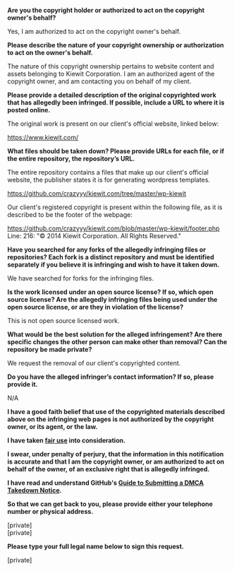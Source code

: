 **Are you the copyright holder or authorized to act on the copyright owner's behalf?**

Yes, I am authorized to act on the copyright owner's behalf.

**Please describe the nature of your copyright ownership or authorization to act on the owner's behalf.**

The nature of this copyright ownership pertains to website content and assets belonging to Kiewit Corporation. I am an authorized agent of the copyright owner, and am contacting you on behalf of my client.

**Please provide a detailed description of the original copyrighted work that has allegedly been infringed. If possible, include a URL to where it is posted online.**

The original work is present on our client's official website, linked below:

https://www.kiewit.com/

**What files should be taken down? Please provide URLs for each file, or if the entire repository, the repository’s URL.**

The entire repository contains a files that make up our client's official website, the publisher states it is for generating wordpress templates.

https://github.com/crazyyy/kiewit.com/tree/master/wp-kiewit

Our client's registered copyright is present within the following file, as it is described to be the footer of the webpage:

https://github.com/crazyyy/kiewit.com/blob/master/wp-kiewit/footer.php  
Line: 216: "© 2014 Kiewit Corporation. All Rights Reserved."

**Have you searched for any forks of the allegedly infringing files or repositories? Each fork is a distinct repository and must be identified separately if you believe it is infringing and wish to have it taken down.**

We have searched for forks for the infringing files.

**Is the work licensed under an open source license? If so, which open source license? Are the allegedly infringing files being used under the open source license, or are they in violation of the license?**

This is not open source licensed work.

**What would be the best solution for the alleged infringement? Are there specific changes the other person can make other than removal? Can the repository be made private?**

We request the removal of our client's copyrighted content.

**Do you have the alleged infringer’s contact information? If so, please provide it.**

N/A

**I have a good faith belief that use of the copyrighted materials described above on the infringing web pages is not authorized by the copyright owner, or its agent, or the law.**

**I have taken <a href="https://www.lumendatabase.org/topics/22">fair use</a> into consideration.**

**I swear, under penalty of perjury, that the information in this notification is accurate and that I am the copyright owner, or am authorized to act on behalf of the owner, of an exclusive right that is allegedly infringed.**

**I have read and understand GitHub's <a href="https://docs.github.com/articles/guide-to-submitting-a-dmca-takedown-notice/">Guide to Submitting a DMCA Takedown Notice</a>.**

**So that we can get back to you, please provide either your telephone number or physical address.**

[private]  
[private]

**Please type your full legal name below to sign this request.**

[private]
